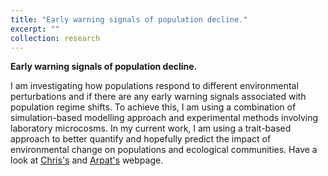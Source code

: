 ```yaml
---
title: "Early warning signals of population decline."
excerpt: ""
collection: research
---
```

**Early warning signals of population decline.**

   I am investigating how populations respond to different environmental perturbations and 
   if there are any early warning signals associated with population regime shifts. 
   To achieve this, I am using a combination of simulation-based modelling approach and 
   experimental methods involving laboratory microcosms. In my current work, 
   I am using a trait-based approach to better quantify and hopefully predict the impact 
   of environmental change on populations and ecological communities. 
   Have a look at [Chris's](http://www.chrisclementsresearch.co.uk/) and [Arpat's](http://www.popecol.org/) webpage. 


